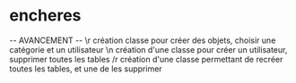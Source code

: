 # encheres

-- AVANCEMENT -- \r
création classe pour créer des objets, choisir une catégorie et un utilisateur \n
création d'une classe pour créer un utilisateur, supprimer toutes les tables /r
création d'une classe permettant de recréer toutes les tables, et une de les supprimer
